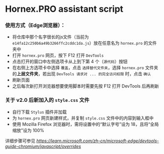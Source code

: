 # Hornex.PRO assistant script
### 使用方式（Edge浏览器）：
- 将仓库中那个名字很长的js文件（当前为 `e14fa12c250b6a49b3266ffc2cddc1da.js`）放在任意名为 `hornex.pro` 的文件夹中
- 打开 `hornex.pro` 网页，按下 F12 打开 `DevTools`
- 点击打开的窗口中左侧选项卡从上到下第 4 个（`源代码`）按钮
- 在右侧上方选项卡中选择 `覆盖`，点击 `选择替代文件夹`，选择 `hornex.pro` 文件夹的**上层文件夹**，若出现 `DevTools 请求对 ... 的完全访问权限` 时，点击 `确认`
- 刷新页面
- 之后每次新打开浏览器想要使用脚本时需要先按 F12 打开 DevTools 后再刷新

### 关于 v2.0 后新加入的 `style.css` 文件
- 自行下载 `Stylus` 插件并加载
- 为 `hornex.pro` 网页新建样式，并复制 `style.css` 文件中的内容到输入框中
- 使用 Mozilla Firefox 浏览器时，需将设置中的“默认字号”设为 18，且将“全局缩放”设为 100%

详细步骤可参见 *<u>https://learn.microsoft.com/zh-cn/microsoft-edge/devtools-guide-chromium/javascript/overrides</u>*